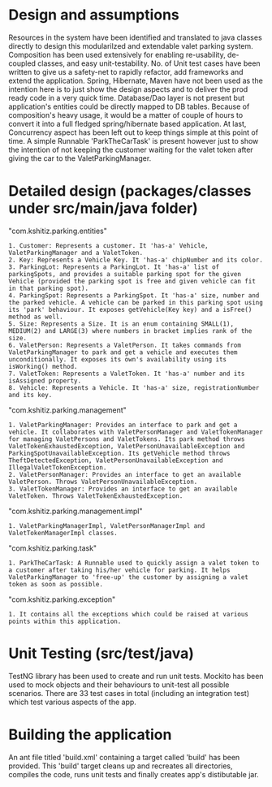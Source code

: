 Design and assumptions
=======================
Resources in the system have been identified and translated to java classes directly to design this modularilzed and extendable valet parking system. Composition has been used extensively for enabling re-usability, de-coupled classes, and easy unit-testability. No. of Unit test cases have been written to give us a safety-net to rapidly refactor, add frameworks and extend the application. Spring, Hibernate, Maven have not been used as the intention here is to just show the design aspects and to deliver the prod ready code in a very quick time. Database/Dao layer is not present but application's entities could be directly mapped to DB tables. Because of composition's heavy usage, it would be a matter of couple of hours to convert it into a full fledged spring/hibernate based application. At last, Concurrency aspect has been left out to keep things simple at this point of time. A simple Runnable 'ParkTheCarTask' is present however just to show the intention of not keeping the customer waiting for the valet token after giving the car to the ValetParkingManager.

Detailed design (packages/classes under src/main/java folder)
==============================================================

"com.kshitiz.parking.entities"

	1. Customer: Represents a customer. It 'has-a' Vehicle, ValetParkingManager and a ValetToken.
	2. Key: Represents a Vehicle Key. It 'has-a' chipNumber and its color.
	3. ParkingLot: Represents a ParkingLot. It 'has-a' list of parkingSpots, and provides a suitable parking spot for the given Vehicle (provided the parking spot is free and given vehicle can fit in that parking spot).
	4. ParkingSpot: Represents a ParkingSpot. It 'has-a' size, number and the parked vehicle. A vehicle can be parked in this parking spot using its 'park' behaviour. It exposes getVehicle(Key key) and a isFree() method as well.
	5. Size: Represents a Size. It is an enum containing SMALL(1), MEDIUM(2) and LARGE(3) where numbers in bracket implies rank of the size. 
	6. ValetPerson: Represents a ValetPerson. It takes commands from ValetParkingManager to park and get a vehicle and executes them unconditionally. It exposes its own's availability using its isWorking() method.
	7. ValetToken: Represents a ValetToken. It 'has-a' number and its isAssigned property.
	8. Vehicle: Represents a Vehicle. It 'has-a' size, registrationNumber and its key.
	   
"com.kshitiz.parking.management"

	1. ValetParkingManager: Provides an interface to park and get a vehicle. It collaborates with ValetPersonManager and ValetTokenManager for managing ValetPersons and ValetTokens. Its park method throws ValetTokenExhaustedException, ValetPersonUnavailableException and ParkingSpotUnavailableException. Its getVehicle method throws TheftDetectedException, ValetPersonUnavailableException and IllegalValetTokenException.
	2. ValetPersonManager: Provides an interface to get an available ValetPerson. Throws ValetPersonUnavailableException.
	3. ValetTokenManager: Provides an interface to get an available ValetToken. Throws ValetTokenExhaustedException.

"com.kshitiz.parking.management.impl"

	1. ValetParkingManagerImpl, ValetPersonManagerImpl and ValetTokenManagerImpl classes.
	   
"com.kshitiz.parking.task"
	
	1. ParkTheCarTask: A Runnable used to quickly assign a valet token to a customer after taking his/her vehicle for parking. It helps ValetParkingManager to 'free-up' the customer by assigning a valet token as soon as possible.

"com.kshitiz.parking.exception"

	1. It contains all the exceptions which could be raised at various points within this application.
	

Unit Testing (src/test/java)
=============================
TestNG library has been used to create and run unit tests. Mockito has been used to mock objects and their behaviours to unit-test all possible scenarios. There are 33 test cases in total (including an integration test) which test various aspects of the app.


Building the application 
=========================
An ant file titled 'build.xml' containing a target called 'build' has been provided. This 'build' target cleans up and recreates all directories, compiles the code, runs unit tests and finally creates app's distibutable jar.
